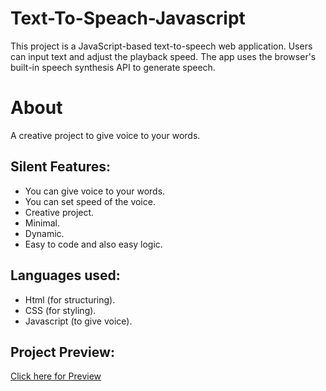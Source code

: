 # Text-To-Speach-Javascript
 This project is a JavaScript-based text-to-speech web application. Users can input text and adjust the playback speed. The app uses the browser's built-in speech synthesis API to generate speech.
# About

A creative project to give voice to your words.

## Silent Features:


* You can give voice to your words.
* You can set speed of the voice.
* Creative project.
* Minimal.
* Dynamic.
* Easy to code and also easy logic.

## Languages used:

* Html (for structuring).
* CSS (for styling).
* Javascript (to give voice).

## Project Preview:

[Click here for Preview](https://decent-m.github.io/Text-To-Speach-Javascript/)


